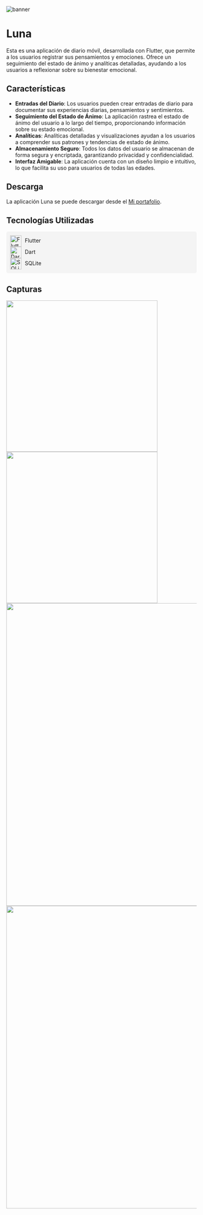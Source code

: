 ![banner](https://github.com/user-attachments/assets/86fbc8ca-1f41-479b-9043-823a1d26751e)

# Luna
Esta es una aplicación de diario móvil, desarrollada con Flutter, que permite a los usuarios registrar sus pensamientos y emociones. Ofrece un seguimiento del estado de ánimo y analíticas detalladas, ayudando a los usuarios a reflexionar sobre su bienestar emocional.

## Características

- **Entradas del Diario**: Los usuarios pueden crear entradas de diario para documentar sus experiencias diarias, pensamientos y sentimientos.
- **Seguimiento del Estado de Ánimo**: La aplicación rastrea el estado de ánimo del usuario a lo largo del tiempo, proporcionando información sobre su estado emocional.
- **Analíticas**: Analíticas detalladas y visualizaciones ayudan a los usuarios a comprender sus patrones y tendencias de estado de ánimo.
- **Almacenamiento Seguro**: Todos los datos del usuario se almacenan de forma segura y encriptada, garantizando privacidad y confidencialidad.
- **Interfaz Amigable**: La aplicación cuenta con un diseño limpio e intuitivo, lo que facilita su uso para usuarios de todas las edades.

## Descarga
La aplicación Luna se puede descargar desde el [Mi portafolio](https://portfolio-david-simba.vercel.app/).

## Tecnologías Utilizadas
<div style="background-color: #f4f4f4; padding: 10px; border-radius: 5px;">
  <img src="https://upload.wikimedia.org/wikipedia/commons/1/17/Flutter-logo-sharing.png" alt="Flutter" width="30" style="vertical-align: middle;"/>
  <span style="margin-left: 5px;">Flutter</span>
  
  <br/>

  <img src="https://upload.wikimedia.org/wikipedia/commons/d/d9/Unofficial_Dart_logo.png" alt="Dart" width="30" style="vertical-align: middle;"/>
  <span style="margin-left: 5px;">Dart</span>
  
  <br/>

  <img src="https://upload.wikimedia.org/wikipedia/commons/3/39/SQLite370.svg" alt="SQLite" width="30" style="vertical-align: middle;"/>
  <span style="margin-left: 5px;">SQLite</span>
</div>

## Capturas
<img src="https://github.com/user-attachments/assets/ea40b3ce-feee-4ef5-a6cf-f7875d51cc7d" width="400">
<img src="https://github.com/user-attachments/assets/8b59d69f-c6ee-4543-a226-04c441c56356" width="400">
<img src="https://github.com/user-attachments/assets/0d47ef6b-aa8e-42be-a7c2-97df41b63adb" width="800">
<img src="https://github.com/user-attachments/assets/35a24232-79ce-46c9-b305-da56c2349fba" width="800">

